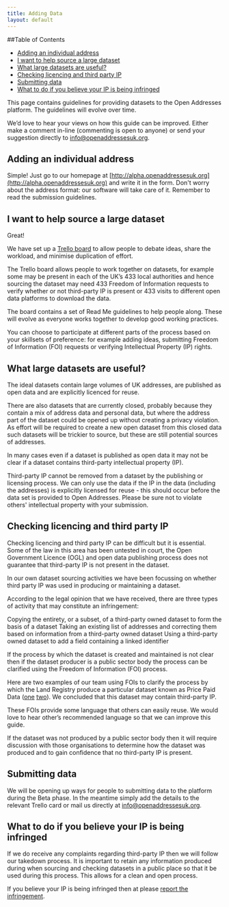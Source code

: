 ```yaml
---
title: Adding Data
layout: default
---
```


##Table of Contents

- <a href='#adding-an-individual-address'>Adding an individual address</a>
- <a href='#i-want-to-help-source-a-large-dataset'>I want to help source a large dataset</a>
- <a href='#what-large-datasets-are-useful'>What large datasets are useful?</a>
- <a href='#checking-licencing-and-third-party-ip'>Checking licencing and third party IP</a>
- <a href='#submitting-data'>Submitting data</a>
- <a href='#what-to-do-if-you-believe-your-ip-is-being-infringed'>What to do if you believe your IP is being infringed</a>

This page contains guidelines for providing datasets to the Open Addresses platform. The guidelines will evolve over time.

We’d love to hear your views on how this guide can be improved. Either make a comment in-line (commenting is open to anyone) or send your suggestion directly to [info@openaddressesuk.org](mailto:info@openaddressesuk.org).

## Adding an individual address

Simple! Just go to our homepage at [http://alpha.openaddressesuk.org](http://alpha.openaddressesuk.org) and write it in the form. Don't worry about the address format: our software will take care of it. Remember to read the submission guidelines.

## I want to help source a large dataset

Great!

We have set up a [Trello board](https://trello.com/b/UXqgc1wy/datasets) to allow people to debate ideas, share the workload, and minimise duplication of effort.

The Trello board allows people to work together on datasets, for example some may be present in each of the UK’s 433 local authorities and hence sourcing the dataset may need 433 Freedom of Information requests to verify whether or not third-party IP is present or 433 visits to different open data platforms to download the data.

The board contains a set of Read Me guidelines to help people along. These will evolve as everyone works together to develop good working practices.

You can choose to participate at different parts of the process based on your skillsets of preference: for example adding ideas, submitting Freedom of Information (FOI) requests or verifying Intellectual Property (IP) rights.

## What large datasets are useful?

The ideal datasets contain large volumes of UK addresses, are published as open data and are explicitly licenced for reuse.

There are also datasets that are currently closed, probably because they contain a mix of address data and personal data, but where the address part of the dataset could be opened up without creating a privacy violation.  As effort will be required to create a new open dataset from this closed data such datasets will be trickier to source, but these are still potential sources of addresses.

In many cases even if a dataset is published as open data it may not be clear if a dataset contains third-party intellectual property (IP).

Third-party IP cannot be removed from a dataset by the publishing or licensing process. We can only use the data if the IP in the data (including the addresses) is explicitly licensed for reuse - this should occur before the data set is provided to Open Addresses.  Please be sure not to violate others' intellectual property with your submission.

## Checking licencing and third party IP


Checking licencing and third party IP can be difficult but it is essential. Some of the law in this area has been untested in court, the Open Government Licence (OGL) and open data publishing process does not guarantee that third-party IP is not present in the dataset.

In our own dataset sourcing activities we have been focussing on whether third party IP was used in producing or maintaining a dataset.

According to the legal opinion that we have received, there are three types of activity that may constitute an infringement:

Copying the entirety, or a subset, of a third-party owned dataset to form the basis of a dataset
Taking an existing list of addresses and correcting them based on information from a third-party owned dataset
Using a third-party owned dataset to add a field containing a linked identifier

If the process by which the dataset is created and maintained is not clear then if the dataset producer is a public sector body the process can be clarified using the Freedom of Information (FOI) process. 

Here are two examples of our team using FOIs to clarify the process by which the Land Registry produce a particular dataset known as Price Paid Data ([one](https://www.whatdotheyknow.com/request/price_paid_dataset_third_party_i) [two](https://www.whatdotheyknow.com/request/price_paid_dataset_followup)). We concluded that this dataset may contain third-party IP.

These FOIs provide some language that others can easily reuse. We would love to hear other’s recommended language so that we can improve this guide.

If the dataset was not produced by a public sector body then it will require discussion with those organisations to determine how the dataset was produced and to gain confidence that no third-party IP is present.

## Submitting data

We will be opening up ways for people to submitting data to the platform during the Beta phase. In the meantime simply add the details to the relevant Trello card or mail us directly at [info@openaddressesuk.org](mailto:info@openaddressesuk.org).

## What to do if you believe your IP is being infringed

If we do receive any complaints regarding third-party IP then we will follow our takedown process. It is important to retain any information produced during when sourcing and checking datasets in a public place so that it be used during this process. This allows for a clean and open process.

If you believe your IP is being infringed then at please [report the infringement](/about/reportaninfringement).
